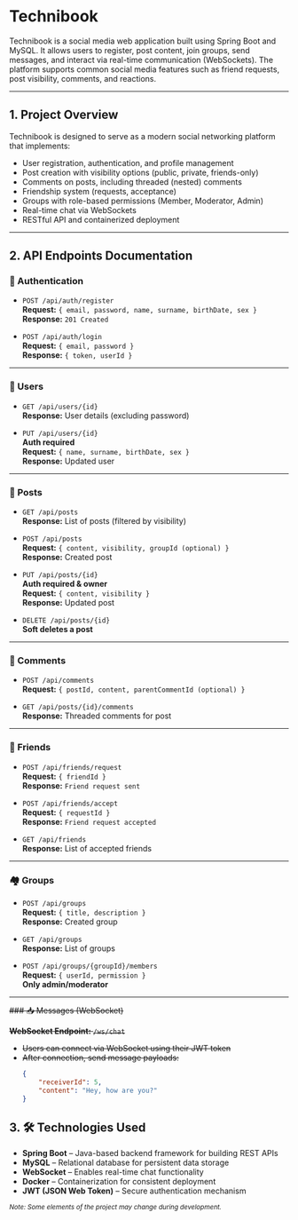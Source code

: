 # Technibook

Technibook is a social media web application built using Spring Boot and MySQL. It allows users to register, post content, join groups, send messages, and interact via real-time communication (WebSockets). The platform supports common social media features such as friend requests, post visibility, comments, and reactions.

---

## 1. Project Overview

Technibook is designed to serve as a modern social networking platform that implements:

-   User registration, authentication, and profile management
-   Post creation with visibility options (public, private, friends-only)
-   Comments on posts, including threaded (nested) comments
-   Friendship system (requests, acceptance)
-   Groups with role-based permissions (Member, Moderator, Admin)
-   Real-time chat via WebSockets
-   RESTful API and containerized deployment

---

## 2. API Endpoints Documentation

### 🔐 Authentication

-   `POST /api/auth/register`  
    **Request:** `{ email, password, name, surname, birthDate, sex }`  
    **Response:** `201 Created`

-   `POST /api/auth/login`  
    **Request:** `{ email, password }`  
    **Response:** `{ token, userId }`

---

### 👤 Users

-   `GET /api/users/{id}`  
    **Response:** User details (excluding password)

-   `PUT /api/users/{id}`  
    **Auth required**  
    **Request:** `{ name, surname, birthDate, sex }`  
    **Response:** Updated user

---

### 📝 Posts

-   `GET /api/posts`  
    **Response:** List of posts (filtered by visibility)

-   `POST /api/posts`  
    **Request:** `{ content, visibility, groupId (optional) }`  
    **Response:** Created post

-   `PUT /api/posts/{id}`  
    **Auth required & owner**  
    **Request:** `{ content, visibility }`  
    **Response:** Updated post

-   `DELETE /api/posts/{id}`  
    **Soft deletes a post**

---

### 💬 Comments

-   `POST /api/comments`  
    **Request:** `{ postId, content, parentCommentId (optional) }`

-   `GET /api/posts/{id}/comments`  
    **Response:** Threaded comments for post

---

### 👥 Friends

-   `POST /api/friends/request`  
    **Request:** `{ friendId }`  
    **Response:** `Friend request sent`

-   `POST /api/friends/accept`  
    **Request:** `{ requestId }`  
    **Response:** `Friend request accepted`

-   `GET /api/friends`  
    **Response:** List of accepted friends

---

### 🏘️ Groups

-   `POST /api/groups`  
    **Request:** `{ title, description }`  
    **Response:** Created group

-   `GET /api/groups`  
    **Response:** List of groups

-   `POST /api/groups/{groupId}/members`  
    **Request:** `{ userId, permission }`  
    **Only admin/moderator**

---

~~### 📥 Messages (WebSocket)~~

~~**WebSocket Endpoint:** `/ws/chat`~~

-   ~~Users can connect via WebSocket using their JWT token~~
-   ~~After connection, send message payloads:~~
    ```json
    {
        "receiverId": 5,
        "content": "Hey, how are you?"
    }
    ```

## 3. 🛠️ Technologies Used

-   **Spring Boot** – Java-based backend framework for building REST APIs
-   **MySQL** – Relational database for persistent data storage
-   **WebSocket** – Enables real-time chat functionality
-   **Docker** – Containerization for consistent deployment
-   **JWT (JSON Web Token)** – Secure authentication mechanism

<sub><i>Note: Some elements of the project may change during development.</i></sub>
